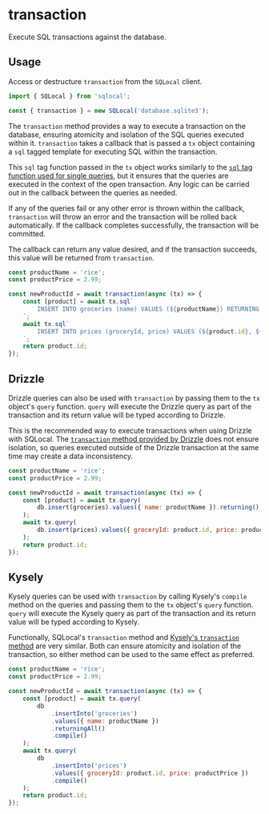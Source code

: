 # transaction

Execute SQL transactions against the database.

## Usage

Access or destructure `transaction` from the `SQLocal` client.

```javascript
import { SQLocal } from 'sqlocal';

const { transaction } = new SQLocal('database.sqlite3');
```

<!-- @include: ../_partials/initialization-note.md -->

The `transaction` method provides a way to execute a transaction on the database, ensuring atomicity and isolation of the SQL queries executed within it. `transaction` takes a callback that is passed a `tx` object containing a `sql` tagged template for executing SQL within the transaction.

This `sql` tag function passed in the `tx` object works similarly to the [`sql` tag function used for single queries](sql.md), but it ensures that the queries are executed in the context of the open transaction. Any logic can be carried out in the callback between the queries as needed.

If any of the queries fail or any other error is thrown within the callback, `transaction` will throw an error and the transaction will be rolled back automatically. If the callback completes successfully, the transaction will be committed.

The callback can return any value desired, and if the transaction succeeds, this value will be returned from `transaction`.

```javascript
const productName = 'rice';
const productPrice = 2.99;

const newProductId = await transaction(async (tx) => {
	const [product] = await tx.sql`
		INSERT INTO groceries (name) VALUES (${productName}) RETURNING *
	`;
	await tx.sql`
		INSERT INTO prices (groceryId, price) VALUES (${product.id}, ${productPrice})
	`;
	return product.id;
});
```

## Drizzle

Drizzle queries can also be used with `transaction` by passing them to the `tx` object's `query` function. `query` will execute the Drizzle query as part of the transaction and its return value will be typed according to Drizzle.

This is the recommended way to execute transactions when using Drizzle with SQLocal. The [`transaction` method provided by Drizzle](https://orm.drizzle.team/docs/transactions) does not ensure isolation, so queries executed outside of the Drizzle transaction at the same time may create a data inconsistency.

```javascript
const productName = 'rice';
const productPrice = 2.99;

const newProductId = await transaction(async (tx) => {
	const [product] = await tx.query(
		db.insert(groceries).values({ name: productName }).returning()
	);
	await tx.query(
		db.insert(prices).values({ groceryId: product.id, price: productPrice })
	);
	return product.id;
});
```

## Kysely

Kysely queries can be used with `transaction` by calling Kysely's `compile` method on the queries and passing them to the `tx` object's `query` function. `query` will execute the Kysely query as part of the transaction and its return value will be typed according to Kysely.

Functionally, SQLocal's `transaction` method and [Kysely's `transaction` method](https://kysely.dev/docs/examples/transactions/simple-transaction) are very similar. Both can ensure atomicity and isolation of the transaction, so either method can be used to the same effect as preferred.

```javascript
const productName = 'rice';
const productPrice = 2.99;

const newProductId = await transaction(async (tx) => {
	const [product] = await tx.query(
		db
			.insertInto('groceries')
			.values({ name: productName })
			.returningAll()
			.compile()
	);
	await tx.query(
		db
			.insertInto('prices')
			.values({ groceryId: product.id, price: productPrice })
			.compile()
	);
	return product.id;
});
```
